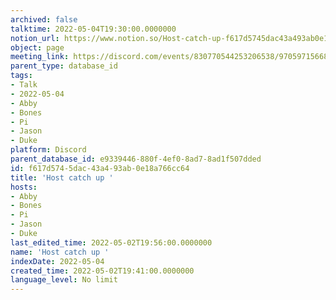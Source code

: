 ```yaml
---
archived: false
talktime: 2022-05-04T19:30:00.0000000
notion_url: https://www.notion.so/Host-catch-up-f617d5745dac43a493ab0e18a766cc64
object: page
meeting_link: https://discord.com/events/830770544253206538/970597156681568276
parent_type: database_id
tags:
- Talk
- 2022-05-04
- Abby
- Bones
- Pi
- Jason
- Duke
platform: Discord
parent_database_id: e9339446-880f-4ef0-8ad7-8ad1f507dded
id: f617d574-5dac-43a4-93ab-0e18a766cc64
title: 'Host catch up '
hosts:
- Abby
- Bones
- Pi
- Jason
- Duke
last_edited_time: 2022-05-02T19:56:00.0000000
name: 'Host catch up '
indexDate: 2022-05-04
created_time: 2022-05-02T19:41:00.0000000
language_level: No limit
---
```





